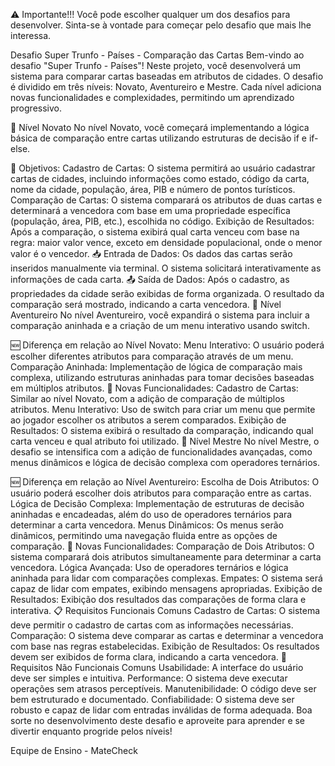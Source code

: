 ⚠️ Importante!!!
Você pode escolher qualquer um dos desafios para desenvolver. Sinta-se à vontade para começar pelo desafio que mais lhe interessa.

Desafio Super Trunfo - Países - Comparação das Cartas
Bem-vindo ao desafio "Super Trunfo - Países"! Neste projeto, você desenvolverá um sistema para comparar cartas baseadas em atributos de cidades. O desafio é dividido em três níveis: Novato, Aventureiro e Mestre. Cada nível adiciona novas funcionalidades e complexidades, permitindo um aprendizado progressivo.

🏅 Nível Novato
No nível Novato, você começará implementando a lógica básica de comparação entre cartas utilizando estruturas de decisão if e if-else.

🚩 Objetivos:
Cadastro de Cartas: O sistema permitirá ao usuário cadastrar cartas de cidades, incluindo informações como estado, código da carta, nome da cidade, população, área, PIB e número de pontos turísticos.
Comparação de Cartas: O sistema comparará os atributos de duas cartas e determinará a vencedora com base em uma propriedade específica (população, área, PIB, etc.), escolhida no código.
Exibição de Resultados: Após a comparação, o sistema exibirá qual carta venceu com base na regra: maior valor vence, exceto em densidade populacional, onde o menor valor é o vencedor.
📥 Entrada de Dados:
Os dados das cartas serão inseridos manualmente via terminal.
O sistema solicitará interativamente as informações de cada carta.
📤 Saída de Dados:
Após o cadastro, as propriedades da cidade serão exibidas de forma organizada.
O resultado da comparação será mostrado, indicando a carta vencedora.
🏅 Nível Aventureiro
No nível Aventureiro, você expandirá o sistema para incluir a comparação aninhada e a criação de um menu interativo usando switch.

🆕 Diferença em relação ao Nível Novato:
Menu Interativo: O usuário poderá escolher diferentes atributos para comparação através de um menu.
Comparação Aninhada: Implementação de lógica de comparação mais complexa, utilizando estruturas aninhadas para tomar decisões baseadas em múltiplos atributos.
🚩 Novas Funcionalidades:
Cadastro de Cartas: Similar ao nível Novato, com a adição de comparação de múltiplos atributos.
Menu Interativo: Uso de switch para criar um menu que permite ao jogador escolher os atributos a serem comparados.
Exibição de Resultados: O sistema exibirá o resultado da comparação, indicando qual carta venceu e qual atributo foi utilizado.
🏅 Nível Mestre
No nível Mestre, o desafio se intensifica com a adição de funcionalidades avançadas, como menus dinâmicos e lógica de decisão complexa com operadores ternários.

🆕 Diferença em relação ao Nível Aventureiro:
Escolha de Dois Atributos: O usuário poderá escolher dois atributos para comparação entre as cartas.
Lógica de Decisão Complexa: Implementação de estruturas de decisão aninhadas e encadeadas, além do uso de operadores ternários para determinar a carta vencedora.
Menus Dinâmicos: Os menus serão dinâmicos, permitindo uma navegação fluida entre as opções de comparação.
🚩 Novas Funcionalidades:
Comparação de Dois Atributos: O sistema comparará dois atributos simultaneamente para determinar a carta vencedora.
Lógica Avançada: Uso de operadores ternários e lógica aninhada para lidar com comparações complexas.
Empates: O sistema será capaz de lidar com empates, exibindo mensagens apropriadas.
Exibição de Resultados: Exibição dos resultados das comparações de forma clara e interativa.
📋 Requisitos Funcionais Comuns
Cadastro de Cartas: O sistema deve permitir o cadastro de cartas com as informações necessárias.
Comparação: O sistema deve comparar as cartas e determinar a vencedora com base nas regras estabelecidas.
Exibição de Resultados: Os resultados devem ser exibidos de forma clara, indicando a carta vencedora.
📌 Requisitos Não Funcionais Comuns
Usabilidade: A interface do usuário deve ser simples e intuitiva.
Performance: O sistema deve executar operações sem atrasos perceptíveis.
Manutenibilidade: O código deve ser bem estruturado e documentado.
Confiabilidade: O sistema deve ser robusto e capaz de lidar com entradas inválidas de forma adequada.
Boa sorte no desenvolvimento deste desafio e aproveite para aprender e se divertir enquanto progride pelos níveis!

Equipe de Ensino - MateCheck